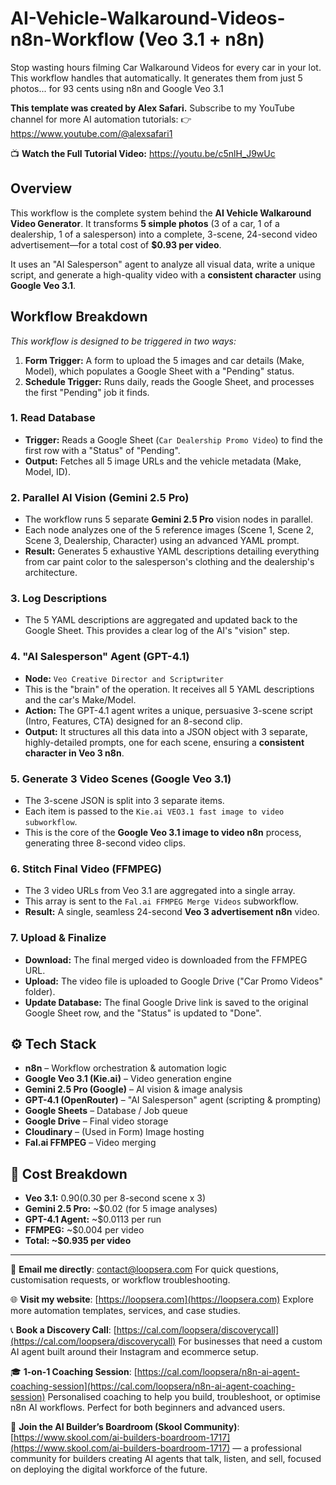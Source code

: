 # AI-Vehicle-Walkaround-Videos-n8n-Workflow (Veo 3.1 + n8n)
Stop wasting hours filming Car Walkaround Videos for every car in your lot. This workflow handles that automatically. It generates them from just 5 photos... for 93 cents using n8n and Google Veo 3.1

**This template was created by Alex Safari.**
Subscribe to my YouTube channel for more AI automation tutorials:
👉 https://www.youtube.com/@alexsafari1

📺 **Watch the Full Tutorial Video:**
https://youtu.be/c5nlH_J9wUc

## Overview
This workflow is the complete system behind the **AI Vehicle Walkaround Video Generator**. It transforms **5 simple photos** (3 of a car, 1 of a dealership, 1 of a salesperson) into a complete, 3-scene, 24-second video advertisement—for a total cost of **$0.93 per video**.

It uses an "AI Salesperson" agent to analyze all visual data, write a unique script, and generate a high-quality video with a **consistent character** using **Google Veo 3.1**.

## Workflow Breakdown

*This workflow is designed to be triggered in two ways:*
1.  **Form Trigger:** A form to upload the 5 images and car details (Make, Model), which populates a Google Sheet with a "Pending" status.
2.  **Schedule Trigger:** Runs daily, reads the Google Sheet, and processes the first "Pending" job it finds.

### 1. Read Database
- **Trigger:** Reads a Google Sheet (`Car Dealership Promo Video`) to find the first row with a "Status" of "Pending".
- **Output:** Fetches all 5 image URLs and the vehicle metadata (Make, Model, ID).

### 2. Parallel AI Vision (Gemini 2.5 Pro)
- The workflow runs 5 separate **Gemini 2.5 Pro** vision nodes in parallel.
- Each node analyzes one of the 5 reference images (Scene 1, Scene 2, Scene 3, Dealership, Character) using an advanced YAML prompt.
- **Result:** Generates 5 exhaustive YAML descriptions detailing everything from car paint color to the salesperson's clothing and the dealership's architecture.

### 3. Log Descriptions
- The 5 YAML descriptions are aggregated and updated back to the Google Sheet. This provides a clear log of the AI's "vision" step.

### 4. "AI Salesperson" Agent (GPT-4.1)
- **Node:** `Veo Creative Director and Scriptwriter`
- This is the "brain" of the operation. It receives all 5 YAML descriptions and the car's Make/Model.
- **Action:** The GPT-4.1 agent writes a unique, persuasive 3-scene script (Intro, Features, CTA) designed for an 8-second clip.
- **Output:** It structures all this data into a JSON object with 3 separate, highly-detailed prompts, one for each scene, ensuring a **consistent character in Veo 3 n8n**.

### 5. Generate 3 Video Scenes (Google Veo 3.1)
- The 3-scene JSON is split into 3 separate items.
- Each item is passed to the `Kie.ai VEO3.1 fast image to video subworkflow`.
- This is the core of the **Google Veo 3.1 image to video n8n** process, generating three 8-second video clips.

### 6. Stitch Final Video (FFMPEG)
- The 3 video URLs from Veo 3.1 are aggregated into a single array.
- This array is sent to the `Fal.ai FFMPEG Merge Videos` subworkflow.
- **Result:** A single, seamless 24-second **Veo 3 advertisement n8n** video.

### 7. Upload & Finalize
- **Download:** The final merged video is downloaded from the FFMPEG URL.
- **Upload:** The video file is uploaded to Google Drive ("Car Promo Videos" folder).
- **Update Database:** The final Google Drive link is saved to the original Google Sheet row, and the "Status" is updated to "Done".

## ⚙️ Tech Stack
- **n8n** – Workflow orchestration & automation logic
- **Google Veo 3.1 (Kie.ai)** – Video generation engine
- **Gemini 2.5 Pro (Google)** – AI vision & image analysis
- **GPT-4.1 (OpenRouter)** – "AI Salesperson" agent (scripting & prompting)
- **Google Sheets** – Database / Job queue
- **Google Drive** – Final video storage
- **Cloudinary** – (Used in Form) Image hosting
- **Fal.ai FFMPEG** – Video merging

## 💸 Cost Breakdown
- **Veo 3.1:** $0.90 ($0.30 per 8-second scene x 3)
- **Gemini 2.5 Pro:** ~$0.02 (for 5 image analyses)
- **GPT-4.1 Agent:** ~$0.0113 per run
- **FFMPEG:** ~$0.004 per video
- **Total: ~$0.935 per video**

---

📧 **Email me directly**: contact@loopsera.com
For quick questions, customisation requests, or workflow troubleshooting.

🌐 **Visit my website**: [https://loopsera.com](https://loopsera.com)
Explore more automation templates, services, and case studies.

📞 **Book a Discovery Call**: [https://cal.com/loopsera/discoverycall](https://cal.com/loopsera/discoverycall)
For businesses that need a custom AI agent built around their Instagram and ecommerce setup.

🎓 **1-on-1 Coaching Session**: [https://cal.com/loopsera/n8n-ai-agent-coaching-session](https://cal.com/loopsera/n8n-ai-agent-coaching-session)
Personalised coaching to help you build, troubleshoot, or optimise n8n AI workflows. Perfect for both beginners and advanced users.

💬 **Join the AI Builder’s Boardroom (Skool Community)**: [https://www.skool.com/ai-builders-boardroom-1717](https://www.skool.com/ai-builders-boardroom-1717) — a professional community for builders creating AI agents that talk, listen, and sell, focused on deploying the digital workforce of the future.
